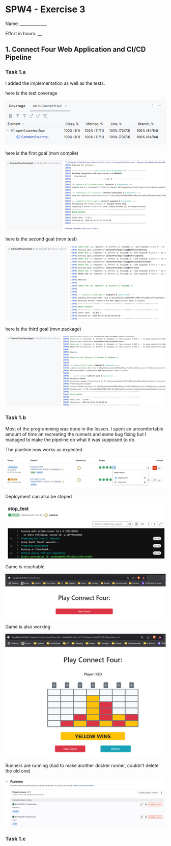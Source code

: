 SPW4 - Exercise 3
=================

Name: _____________

Effort in hours: __

## 1. Connect Four Web Application and CI/CD Pipeline

### Task 1.a

I added the implementation as well as the tests.

here is the test coverage

![test_coverage](./doc/00.png)


here is the first goal (mvn compile)

![mvn_compile](./doc/01_01.png)


here is the second goal (mvn test)

![mvn_test](./doc/01_02.png)


here is the third goal (mvn package)

![mvn_package](./doc/01_03.png)




### Task 1.b

Most of the programming was done in the lesson. I spent an uncomfortable amount of time on recreating the runners 
and some bug fixing but I managed to make the pipeline do what it was supposed to do.

The pipeline now works as expected

![working_pipeline](./doc/02_01.png)


Deployment can also be stoped

![stop_test](./doc/02_05.png)


Game is reachable

![start_screen](./doc/02_02.png)


Game is also working

![working_game](./doc/02_03.png)


Runners are running (had to make another docker runner, couldn't delete the old one)

![running_runners](./doc/02_04.png)



### Task 1.c

<!--- describe your solution here --->
